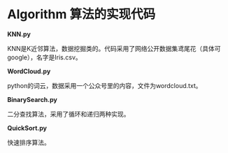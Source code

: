 # Algorithm 算法的实现代码
**KNN.py**

  KNN是K近邻算法，数据挖掘类的。代码采用了网络公开数据集鸢尾花（具体可google），名字是Iris.csv。
  
  **WordCloud.py**
  
  python的词云，数据采用一个公众号里的内容，文件为wordcloud.txt。
  
  
  **BinarySearch.py**
  
  二分查找算法，采用了循环和递归两种实现。
  
  
  **QuickSort.py**
  
  快速排序算法。